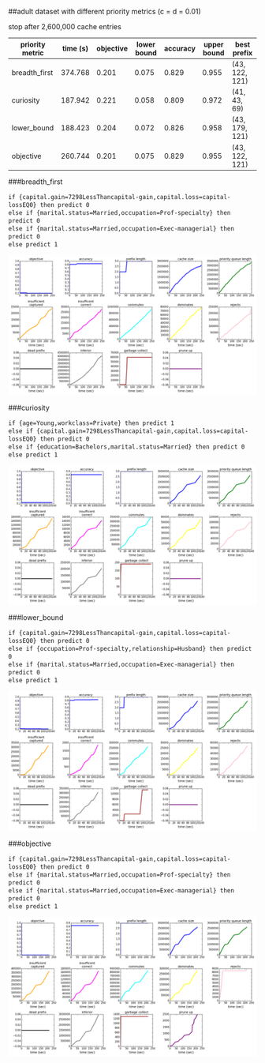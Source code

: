 ##adult dataset with different priority metrics (c = d = 0.01)

stop after 2,600,000 cache entries

| priority metric | time (s) | objective | lower bound | accuracy | upper bound | best prefix |
| --- | --- | --- | --- | --- | --- | --- |
| breadth_first | 374.768 | 0.201 | 0.075 | 0.829 | 0.955 | (43, 122, 121) |
| curiosity | 187.942 | 0.221 | 0.058 | 0.809 | 0.972 | (41, 43, 69) |
| lower_bound | 188.423 | 0.204 | 0.072 | 0.826 | 0.958 | (43, 179, 121) |
| objective | 260.744 | 0.201 | 0.075 | 0.829 | 0.955 | (43, 122, 121) |

###breadth_first

	if {capital.gain=7298LessThancapital-gain,capital.loss=capital-lossEQ0} then predict 0
	else if {marital.status=Married,occupation=Prof-specialty} then predict 0
	else if {marital.status=Married,occupation=Exec-managerial} then predict 0
	else predict 1

![adult_R-serial_priority-c=0.01000-min_cap=0.010-min_objective=1.000-method=breadth_first-max_cache_size=2600000-sample=0.10-log](../figs/adult_R-serial_priority-c=0.01000-min_cap=0.010-min_objective=1.000-method=breadth_first-max_cache_size=2600000-sample=0.10-log.png)

###curiosity

	if {age=Young,workclass=Private} then predict 1
	else if {capital.gain=7298LessThancapital-gain,capital.loss=capital-lossEQ0} then predict 0
	else if {education=Bachelors,marital.status=Married} then predict 0
	else predict 1

![adult_R-serial_priority-c=0.01000-min_cap=0.010-min_objective=1.000-method=curiosity-max_cache_size=2600000-sample=0.10-log](../figs/adult_R-serial_priority-c=0.01000-min_cap=0.010-min_objective=1.000-method=curiosity-max_cache_size=2600000-sample=0.10-log.png)

###lower_bound

	if {capital.gain=7298LessThancapital-gain,capital.loss=capital-lossEQ0} then predict 0
	else if {occupation=Prof-specialty,relationship=Husband} then predict 0
	else if {marital.status=Married,occupation=Exec-managerial} then predict 0
	else predict 1

![adult_R-serial_priority-c=0.01000-min_cap=0.010-min_objective=1.000-method=lower_bound-max_cache_size=2600000-sample=0.10-log](../figs/adult_R-serial_priority-c=0.01000-min_cap=0.010-min_objective=1.000-method=lower_bound-max_cache_size=2600000-sample=0.10-log.png)

###objective

	if {capital.gain=7298LessThancapital-gain,capital.loss=capital-lossEQ0} then predict 0
	else if {marital.status=Married,occupation=Prof-specialty} then predict 0
	else if {marital.status=Married,occupation=Exec-managerial} then predict 0
	else predict 1

![adult_R-serial_priority-c=0.01000-min_cap=0.010-min_objective=1.000-method=objective-max_cache_size=2600000-sample=0.10-log](../figs/adult_R-serial_priority-c=0.01000-min_cap=0.010-min_objective=1.000-method=objective-max_cache_size=2600000-sample=0.10-log.png)
